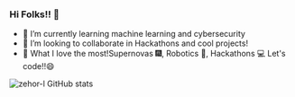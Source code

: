 ### Hi Folks!! 👋





- 🌱 I’m currently learning machine learning and cybersecurity
- 👯 I’m looking to collaborate in Hackathons and cool projects!
- 💖 What I love the most!Supernovas 🎆, Robotics 🤖, Hackathons 💻 Let's code!!😄





![zehor-l GitHub stats](https://github-readme-stats.vercel.app/api?username=zehor-l&show_icons=true)




